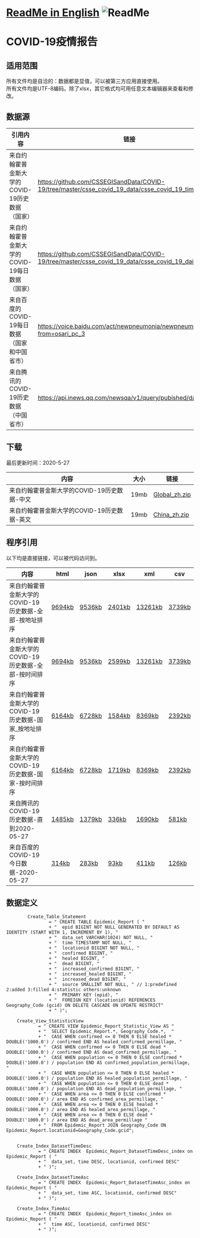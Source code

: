 # [ReadMe in English](https://github.com/Mararsh/MyBox_data/tree/master/COVID19/en)  ![ReadMe](https://mararsh.github.io/MyBox_data/iconGo.png)   

# COVID-19疫情报告

## 适用范围   

所有文件均是自洽的：数据都是显值，可以被第三方应用直接使用。    
所有文件均是UTF-8编码。除了xlsx，其它格式均可用任意文本编辑器来查看和修改。

## 数据源

| 引用内容 | 链接 |    
| --- | --- |   
| 来自约翰霍普金斯大学的COVID-19历史数据（国家） | https://github.com/CSSEGISandData/COVID-19/tree/master/csse_covid_19_data/csse_covid_19_time_series/ |       
| 来自约翰霍普金斯大学的COVID-19每日数据（国家） | https://github.com/CSSEGISandData/COVID-19/tree/master/csse_covid_19_data/csse_covid_19_daily_reports |       
| 来自百度的COVID-19每日数据（国家和中国省市） | https://voice.baidu.com/act/newpneumonia/newpneumonia/?from=osari_pc_3 |       
| 来自腾讯的COVID-19历史数据（中国省市） | https://api.inews.qq.com/newsqa/v1/query/pubished/daily/list? |       
 
## 下载

最后更新时间：2020-5-27 

| 内容 | 大小 | 链接 |    
| --- | --- |  --- |   
| 来自约翰霍普金斯大学的COVID-19历史数据-中文 | 19mb | [Global_zh.zip](https://github.com/Mararsh/MyBox_data/releases/download/v1.3/COVID-19_JHU_Chinese.zip) |       
| 来自约翰霍普金斯大学的COVID-19历史数据-英文 | 19mb | [China_zh.zip](https://github.com/Mararsh/MyBox_data/releases/download/v1.3/COVID-19_JHU_English.zip) |       


## 程序引用

以下均是直接链接，可以被代码访问到。   

| 内容 | html | json | xlsx | xml | csv | 
| --- | --- | --- | --- | --- | --- | 
| 来自约翰霍普金斯大学的COVID-19历史数据-全部-按地址排序 |  [9694kb](http://mararsh.github.io/MyBox_data/COVID19/zh/COVID-19_JHU_地址.htm) | [9536kb](http://mararsh.github.io/MyBox_data/COVID19/zh/COVID-19_JHU_地址.json) | [2401kb](http://mararsh.github.io/MyBox_data/COVID19/zh/COVID-19_JHU_地址.xlsx) | [13261kb](http://mararsh.github.io/MyBox_data/COVID19/zh/COVID-19_JHU_地址.xml) | [3739kb](http://mararsh.github.io/MyBox_data/COVID19/zh/COVID-19_JHU_地址.csv) |        
| 来自约翰霍普金斯大学的COVID-19历史数据-全部-按时间排序 |  [9694kb](http://mararsh.github.io/MyBox_data/COVID19/zh/COVID-19_JHU_时间.htm) | [9536kb](http://mararsh.github.io/MyBox_data/COVID19/zh/COVID-19_JHU_时间.json) | [2599kb](http://mararsh.github.io/MyBox_data/COVID19/zh/COVID-19_JHU_时间.xlsx) | [13261kb](http://mararsh.github.io/MyBox_data/COVID19/zh/COVID-19_JHU_时间.xml) | [3739kb](http://mararsh.github.io/MyBox_data/COVID19/zh/COVID-19_JHU_时间.csv) |         
| 来自约翰霍普金斯大学的COVID-19历史数据-国家_按地址排序 |  [6164kb](http://mararsh.github.io/MyBox_data/COVID19/zh/COVID-19_JHU_国家_时间.htm) | [6728kb](http://mararsh.github.io/MyBox_data/COVID19/zh/COVID-19_JHU_国家_时间.json) | [1584kb](http://mararsh.github.io/MyBox_data/COVID19/zh/COVID-19_JHU_国家_时间.xlsx) | [8369kb](http://mararsh.github.io/MyBox_data/COVID19/zh/COVID-19_JHU_国家_时间.xml) | [2392kb](http://mararsh.github.io/MyBox_data/COVID19/zh/COVID-19_JHU_国家_时间.csv) |   
| 来自约翰霍普金斯大学的COVID-19历史数据-国家-按时间排序 |  [6164kb](http://mararsh.github.io/MyBox_data/COVID19/zh/COVID-19_JHU_时间_国家.htm) | [6728kb](http://mararsh.github.io/MyBox_data/COVID19/zh/COVID-19_JHU_时间_国家.json) | [1719kb](http://mararsh.github.io/MyBox_data/COVID19/zh/COVID-19_JHU_时间_国家.xlsx) | [8369kb](http://mararsh.github.io/MyBox_data/COVID19/zh/COVID-19_JHU_时间_国家.xml) | [2392kb](http://mararsh.github.io/MyBox_data/COVID19/zh/COVID-19_JHU_时间_国家.csv) |   
| 来自腾讯的COVID-19历史数据-直到2020-05-27 |  [1485kb](http://mararsh.github.io/MyBox_data/COVID19/zh/COVID-19_Tencent_2020-05-27.htm) | [1379kb](http://mararsh.github.io/MyBox_data/COVID19/zh/COVID-19_Tencent_2020-05-27.json) | [336kb](http://mararsh.github.io/MyBox_data/COVID19/zh/COVID-19_Tencent_2020-05-27.xlsx) | [1690kb](http://mararsh.github.io/MyBox_data/COVID19/zh/COVID-19_Tencent_2020-05-27.xml) | [581kb](http://mararsh.github.io/MyBox_data/COVID19/zh/COVID-19_Tencent_2020-05-27.csv) |   
| 来自百度的COVID-19今日数据-2020-05-27 |  [314kb](http://mararsh.github.io/MyBox_data/COVID19/zh/COVID-19_Baidu_2020-05-27.htm) | [283kb](http://mararsh.github.io/MyBox_data/COVID19/zh/COVID-19_Baidu_2020-05-27.json) | [93kb](http://mararsh.github.io/MyBox_data/COVID19/zh/COVID-19_Baidu_2020-05-27.xlsx) | [411kb](http://mararsh.github.io/MyBox_data/COVID19/zh/COVID-19_Baidu_2020-05-27.xml) | [126kb](http://mararsh.github.io/MyBox_data/COVID19/zh/COVID-19_Baidu_2020-05-27.csv) |  
 

## 数据定义
```
        Create_Table_Statement
                = " CREATE TABLE Epidemic_Report ( "
                + "  epid BIGINT NOT NULL GENERATED BY DEFAULT AS IDENTITY (START WITH 1, INCREMENT BY 1), "
                + "  data_set VARCHAR(1024) NOT NULL, "
                + "  time TIMESTAMP NOT NULL, "
                + "  locationid BIGINT NOT NULL, "
                + "  confirmed BIGINT, "
                + "  healed BIGINT, "
                + "  dead BIGINT, "
                + "  increased_confirmed BIGINT, "
                + "  increased_healed BIGINT, "
                + "  increased_dead BIGINT, "
                + "  source SMALLINT NOT NULL, " // 1:predefined 2:added 3:filled 4:statistic others:unknown
                + "  PRIMARY KEY (epid), "
                + "  FOREIGN KEY (locationid) REFERENCES Geography_Code (gcid) ON DELETE CASCADE ON UPDATE RESTRICT"
                + " )";

    Create_View_StatisticView
            = " CREATE VIEW Epidemic_Report_Statistic_View AS "
            + "  SELECT Epidemic_Report.*, Geography_Code.*,  "
            + "  CASE WHEN confirmed <= 0 THEN 0 ELSE healed * DOUBLE('1000.0') / confirmed END AS healed_confirmed_permillage, "
            + "  CASE WHEN confirmed <= 0 THEN 0 ELSE dead * DOUBLE('1000.0') / confirmed END AS dead_confirmed_permillage, "
            + "  CASE WHEN population <= 0 THEN 0 ELSE confirmed * DOUBLE('1000.0') / population END AS confirmed_population_permillage, "
            + "  CASE WHEN population <= 0 THEN 0 ELSE healed * DOUBLE('1000.0') / population END AS healed_population_permillage, "
            + "  CASE WHEN population <= 0 THEN 0 ELSE dead * DOUBLE('1000.0') / population END AS dead_population_permillage, "
            + "  CASE WHEN area <= 0 THEN 0 ELSE confirmed * DOUBLE('1000.0') / area END AS confirmed_area_permillage, "
            + "  CASE WHEN area <= 0 THEN 0 ELSE healed * DOUBLE('1000.0') / area END AS healed_area_permillage, "
            + "  CASE WHEN area <= 0 THEN 0 ELSE dead * DOUBLE('1000.0') / area END AS dead_area_permillage "
            + "  FROM Epidemic_Report JOIN Geography_Code ON Epidemic_Report.locationid=Geography_Code.gcid";


    Create_Index_DatasetTimeDesc
            = " CREATE INDEX  Epidemic_Report_DatasetTimeDesc_index on Epidemic_Report ( "
            + "  data_set, time DESC, locationid, confirmed DESC"
            + " )";

    Create_Index_DatasetTimeAsc
            = " CREATE INDEX  Epidemic_Report_DatasetTimeAsc_index on Epidemic_Report ( "
            + "  data_set, time ASC, locationid, confirmed DESC"
            + " )";

    Create_Index_TimeAsc
            = " CREATE INDEX  Epidemic_Report_timeAsc_index on Epidemic_Report ( "
            + "  time ASC, locationid, confirmed DESC"
            + " )";

```



